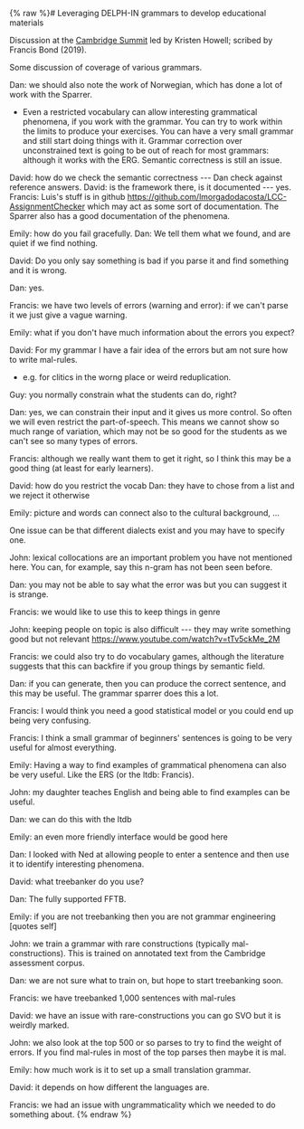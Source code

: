 {% raw %}# Leveraging DELPH-IN grammars to develop educational materials

Discussion at the [Cambridge Summit](https://delph-in.github.io/docs/summits/CambridgeTop) led by Kristen
Howell; scribed by Francis Bond (2019).

Some discussion of coverage of various grammars.

Dan: we should also note the work of Norwegian, which has done a lot of
work with the Sparrer.

- Even a restricted vocabulary can allow interesting grammatical
phenomena, if you work with the grammar. You can try to work within
the limits to produce your exercises. You can have a very small
grammar and still start doing things with it. Grammar correction
over unconstrained text is going to be out of reach for most
grammars: although it works with the ERG. Semantic correctness is
still an issue.

David: how do we check the semantic correctness --- Dan check against
reference answers. David: is the framework there, is it documented ---
yes. Francis: Luis's stuff is in github
<https://github.com/lmorgadodacosta/LCC-AssignmentChecker> which may act
as some sort of documentation. The Sparrer also has a good documentation
of the phenomena.

Emily: how do you fail gracefully. Dan: We tell them what we found, and
are quiet if we find nothing.

David: Do you only say something is bad if you parse it and find
something and it is wrong.

Dan: yes.

Francis: we have two levels of errors (warning and error): if we can't
parse it we just give a vague warning.

Emily: what if you don't have much information about the errors you
expect?

David: For my grammar I have a fair idea of the errors but am not sure
how to write mal-rules.

- e.g. for clitics in the worng place or weird reduplication.

Guy: you normally constrain what the students can do, right?

Dan: yes, we can constrain their input and it gives us more control. So
often we will even restrict the part-of-speech. This means we cannot
show so much range of variation, which may not be so good for the
students as we can't see so many types of errors.

Francis: although we really want them to get it right, so I think this
may be a good thing (at least for early learners).

David: how do you restrict the vocab Dan: they have to chose from a list
and we reject it otherwise

Emily: picture and words can connect also to the cultural background,
...

One issue can be that different dialects exist and you may have to
specify one.

John: lexical collocations are an important problem you have not
mentioned here. You can, for example, say this n-gram has not been seen
before.

Dan: you may not be able to say what the error was but you can suggest
it is strange.

Francis: we would like to use this to keep things in genre

John: keeping people on topic is also difficult --- they may write
something good but not relevant
<https://www.youtube.com/watch?v=tTv5ckMe_2M>

Francis: we could also try to do vocabulary games, although the
literature suggests that this can backfire if you group things by
semantic field.

Dan: if you can generate, then you can produce the correct sentence, and
this may be useful. The grammar sparrer does this a lot.

Francis: I would think you need a good statistical model or you could
end up being very confusing.

Francis: I think a small grammar of beginners' sentences is going to be
very useful for almost everything.

Emily: Having a way to find examples of grammatical phenomena can also
be very useful. Like the ERS (or the ltdb: Francis).

John: my daughter teaches English and being able to find examples can be
useful.

Dan: we can do this with the ltdb

Emily: an even more friendly interface would be good here

Dan: I looked with Ned at allowing people to enter a sentence and then
use it to identify interesting phenomena.

David: what treebanker do you use?

Dan: The fully supported FFTB.

Emily: if you are not treebanking then you are not grammar engineering
\[quotes self\]

John: we train a grammar with rare constructions (typically
mal-constructions). This is trained on annotated text from the Cambridge
assessment corpus.

Dan: we are not sure what to train on, but hope to start treebanking
soon.

Francis: we have treebanked 1,000 sentences with mal-rules

David: we have an issue with rare-constructions you can go SVO but it is
weirdly marked.

John: we also look at the top 500 or so parses to try to find the weight
of errors. If you find mal-rules in most of the top parses then maybe it
is mal.

Emily: how much work is it to set up a small translation grammar.

David: it depends on how different the languages are.

Francis: we had an issue with ungrammaticality which we needed to do
something about.
<update date omitted for speed>{% endraw %}